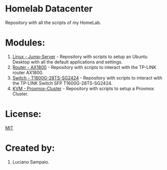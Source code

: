 # Homelab Datacenter
Repository with all the scripts of my HomeLab.

# Modules:
1. [Linux - Jump-Server](https://github.com/lsampaioweb/jump-server) - Repository with scripts to setup an Ubuntu Desktop with all the default applications and settings.
1. [Router - AX1800](https://github.com/lsampaioweb/tplink_router_ax1800) - Repository with scripts to interact with the TP-LINK router AX1800.
1. [Switch - T1600G-28TS-SG2424](https://github.com/lsampaioweb/T1600G-28TS-SG2424) - Repository with scripts to interact with the TP-LINK Switch SFP T1600G-28TS-SG2424.
1. [KVM - Proxmox-Cluster](https://github.com/lsampaioweb/proxmox-cluster) - Repository with scripts to setup a Proxmox Cluster.

# License:

[MIT](LICENSE "MIT License")

# Created by: 

1. Luciano Sampaio.
